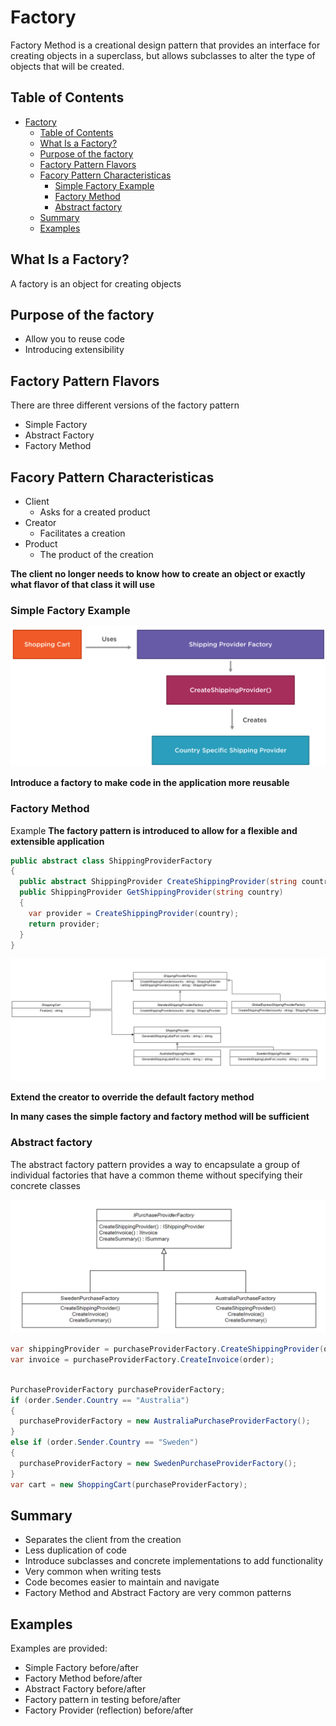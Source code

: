 # Factory

Factory Method is a creational design pattern that provides an interface for creating objects in a superclass, but allows subclasses to alter the type of objects that will be created.


## Table of Contents
- [Factory](#factory)
  - [Table of Contents](#table-of-contents)
  - [What Is a Factory?](#what-is-a-factory)
  - [Purpose of the factory](#purpose-of-the-factory)
  - [Factory Pattern Flavors](#factory-pattern-flavors)
  - [Facory Pattern Characteristicas](#facory-pattern-characteristicas)
    - [Simple Factory Example](#simple-factory-example)
    - [Factory Method](#factory-method)
    - [Abstract factory](#abstract-factory)
  - [Summary](#summary)
  - [Examples](#examples)


## What Is a Factory?
A factory is an object for creating objects

## Purpose of the factory

- Allow you to reuse code
- Introducing extensibility

## Factory Pattern Flavors

There are three different versions of the factory pattern

- Simple Factory
- Abstract Factory
- Factory Method

## Facory Pattern Characteristicas

- Client
  - Asks for a created product
- Creator
  - Facilitates a creation
- Product
  - The product of the creation

**The client no longer needs to know how to create an object or exactly what flavor of that class it will use**


### Simple Factory Example

![simple factory](/Creational/Builder/assets/simpleFactory.png)

**Introduce a factory to make code in the application more reusable**

### Factory Method

Example
**The factory pattern is introduced to allow for a flexible and extensible application**

```cs
public abstract class ShippingProviderFactory
{
  public abstract ShippingProvider CreateShippingProvider(string country);
  public ShippingProvider GetShippingProvider(string country)
  {
    var provider = CreateShippingProvider(country);
    return provider;
  }
}
```

![simple factory](/Creational/Builder/assets/factoryMethod.png)

**Extend the creator to override the default factory method**


**In many cases the simple factory and factory method will be sufficient**

### Abstract factory
The abstract factory pattern provides a way to encapsulate a group of individual factories that have a common theme without specifying their concrete classes

![simple factory](/Creational/Builder/assets/abstractFactory.png)

```cs
var shippingProvider = purchaseProviderFactory.CreateShippingProvider(order);
var invoice = purchaseProviderFactory.CreateInvoice(order);
```

```cs

PurchaseProviderFactory purchaseProviderFactory;
if (order.Sender.Country == "Australia")
{
  purchaseProviderFactory = new AustraliaPurchaseProviderFactory();
}
else if (order.Sender.Country == "Sweden")
{
  purchaseProviderFactory = new SwedenPurchaseProviderFactory();
}
var cart = new ShoppingCart(purchaseProviderFactory);
```

## Summary

- Separates the client from the creation
- Less duplication of code
- Introduce subclasses and concrete implementations to add functionality
- Very common when writing tests
- Code becomes easier to maintain and navigate
- Factory Method and Abstract Factory are very common patterns

## Examples

Examples are provided:

- Simple Factory before/after
- Factory Method  before/after
- Abstract Factory  before/after
- Factory pattern in testing  before/after
- Factory Provider (reflection)  before/after